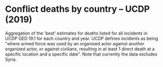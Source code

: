 # Conflict deaths by country – UCDP (2019)

Aggregation of the 'best' estimates for deaths listed for all incidents in UCDP GED 19.1 for each country and year. UCDP defines incidents as being "where armed force was used by an organised actor against another organized actor, or against civilians, resulting in at least 1 direct death at a specific location and a specific date".
Note that currently the data excludes Syria.